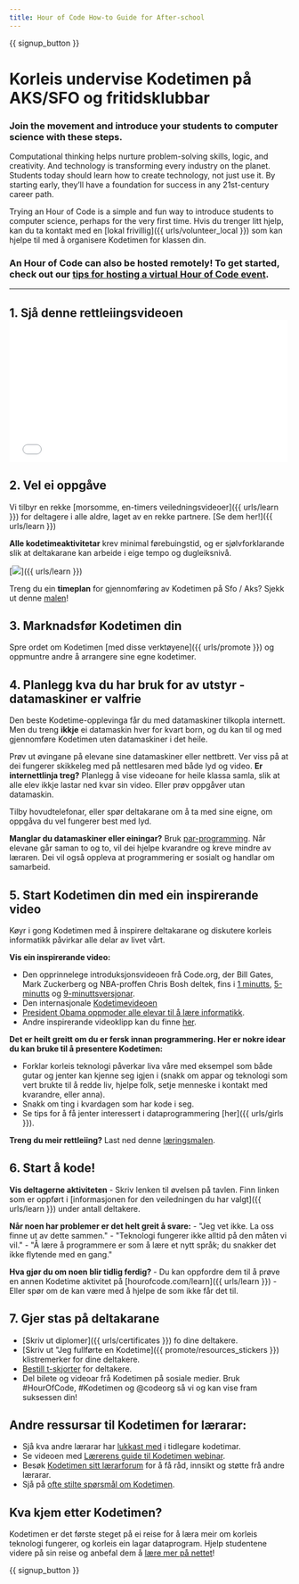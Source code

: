```yaml
---
title: Hour of Code How-to Guide for After-school
---
```


{{ signup_button }}

# Korleis undervise Kodetimen på AKS/SFO og fritidsklubbar

### Join the movement and introduce your students to computer science with these steps.

Computational thinking helps nurture problem-solving skills, logic, and creativity. And technology is transforming every industry on the planet. Students today should learn how to create technology, not just use it. By starting early, they’ll have a foundation for success in any 21st-century career path.

Trying an Hour of Code is a simple and fun way to introduce students to computer science, perhaps for the very first time. Hvis du trenger litt hjelp, kan du ta kontakt med en [lokal frivillig]({{ urls/volunteer_local }}) som kan hjelpe til med å organisere Kodetimen for klassen din.

### An Hour of Code can also be hosted remotely! To get started, check out our [tips for hosting a virtual Hour of Code event](https://hourofcode.com/us/how-to/virtual).

* * *

## 1. Sjå denne rettleiingsvideoen <iframe width="500" height="255" src="//www.youtube.com/embed/SrnvvWDm73k" frameborder="0" allowfullscreen></iframe> 

## 2. Vel ei oppgåve

Vi tilbyr en rekke [morsomme, en-timers veiledningsvideoer]({{ urls/learn }}) for deltagere i alle aldre, laget av en rekke partnere. [Se dem her!]({{ urls/learn }})

**Alle kodetimeaktivitetar** krev minimal førebuingstid, og er sjølvforklarande slik at deltakarane kan arbeide i eige tempo og dugleiksnivå.

[![](/images/fit-700/tutorials.png)]({{ urls/learn }})

Treng du ein **timeplan** for gjennomføring av Kodetimen på Sfo / Aks? Sjekk ut denne [malen](/files/AfterschoolEducatorLessonPlanOutline.docx)!

## 3. Marknadsfør Kodetimen din

Spre ordet om Kodetimen [med disse verktøyene]({{ urls/promote }}) og oppmuntre andre å arrangere sine egne kodetimer.

## 4. Planlegg kva du har bruk for av utstyr - datamaskiner er valfrie

Den beste Kodetime-opplevinga får du med datamaskiner tilkopla internett. Men du treng **ikkje** ei datamaskin hver for kvart born, og du kan til og med gjennomføre Kodetimen uten datamaskiner i det heile.

Prøv ut øvingane på elevane sine datamaskiner eller nettbrett. Ver viss på at dei fungerer skikkeleg med på nettlesaren med både lyd og video. **Er internettlinja treg?** Planlegg å vise videoane for heile klassa samla, slik at alle elev ikkje lastar ned kvar sin video. Eller prøv oppgåver utan datamaskin.

Tilby hovudtelefonar, eller spør deltakarane om å ta med sine eigne, om oppgåva du vel fungerer best med lyd.

**Manglar du datamaskiner eller einingar?** Bruk [par-programming](https://www.youtube.com/watch?v=vgkahOzFH2Q). Når elevane går saman to og to, vil dei hjelpe kvarandre og kreve mindre av læraren. Dei vil også oppleva at programmering er sosialt og handlar om samarbeid.

## 5. Start Kodetimen din med ein inspirerande video

Køyr i gong Kodetimen med å inspirere deltakarane og diskutere korleis informatikk påvirkar alle delar av livet vårt.

**Vis ein inspirerande video:**

- Den opprinnelege introduksjonsvideoen frå Code.org, der Bill Gates, Mark Zuckerberg og NBA-proffen Chris Bosh deltek, fins i [1 minutts](https://www.youtube.com/watch?v=qYZF6oIZtfc), [5-minutts](https://www.youtube.com/watch?v=nKIu9yen5nc) og [9-minuttsversjonar](https://www.youtube.com/watch?v=dU1xS07N-FA).
- Den internasjonale [Kodetimevideoen](https://www.youtube.com/watch?v=KsOIlDT145A)
- [President Obama oppmoder alle elevar til å lære informatikk](https://www.youtube.com/watch?v=6XvmhE1J9PY).
- Andre inspirerande videoklipp kan du finne [her](https://www.youtube.com/playlist?list=PLzdnOPI1iJNfpD8i4Sx7U0y2MccnrNZuP).

**Det er heilt greitt om du er fersk innan programmering. Her er nokre idear du kan bruke til å presentere Kodetimen:**

- Forklar korleis teknologi påverkar liva våre med eksempel som både gutar og jenter kan kjenne seg igjen i (snakk om appar og teknologi som vert brukte til å redde liv, hjelpe folk, setje menneske i kontakt med kvarandre, eller anna).
- Snakk om ting i kvardagen som har kode i seg.
- Se tips for å få jenter interessert i dataprogrammering [her]({{ urls/girls }}).

**Treng du meir rettleiing?** Last ned denne [læringsmalen](/files/AfterschoolEducatorLessonPlanOutline.docx).

## 6. Start å kode!

**Vis deltagerne aktiviteten** - Skriv lenken til øvelsen på tavlen. Finn linken som er oppført i [informasjonen for den veiledningen du har valgt]({{ urls/learn }}) under antall deltakere.

**Når noen har problemer er det helt greit å svare:** - "Jeg vet ikke. La oss finne ut av dette sammen." - "Teknologi fungerer ikke alltid på den måten vi vil." - "Å lære å programmere er som å lære et nytt språk; du snakker det ikke flytende med en gang."

**Hva gjør du om noen blir tidlig ferdig?** - Du kan oppfordre dem til å prøve en annen Kodetime aktivitet på [hourofcode.com/learn]({{ urls/learn }}) - Eller spør om de kan være med å hjelpe de som ikke får det til.

## 7. Gjer stas på deltakarane

- [Skriv ut diplomer]({{ urls/certificates }}) fo dine deltakere.
- [Skriv ut "Jeg fullførte en Kodetime]({{ promote/resources_stickers }}) klistremerker for dine deltakere.
- [Bestill t-skjorter](http://blog.code.org/post/132608499493/hour-of-code-shirts-and-more) for deltakere.
- Del bilete og videoar frå Kodetimen på sosiale medier. Bruk #HourOfCode, #Kodetimen og @codeorg så vi og kan vise fram suksessen din!

## Andre ressursar til Kodetimen for lærarar:

- Sjå kva andre lærarar har [lukkast med](http://www.slideshare.net/TeachCode/hour-of-code-best-practices-for-successful-educators-51273466) i tidlegare kodetimar.
- Se videoen med [Lærerens guide til Kodetimen webinar](https://youtu.be/EJeMeSW2-Mw).
- Besøk [Kodetimen sitt lærarforum](http://forum.code.org/c/plc/hour-of-code) for å få råd, innsikt og støtte frå andre lærarar.
- Sjå på [ofte stilte spørsmål om Kodetimen](https://support.code.org/hc/en-us/categories/200147083-Hour-of-Code).

## Kva kjem etter Kodetimen?

Kodetimen er det første steget på ei reise for å læra meir om korleis teknologi fungerer, og korleis ein lagar dataprogram. Hjelp studentene videre på sin reise og anbefal dem å [lære mer på nettet](/beyond)!

{{ signup_button }}